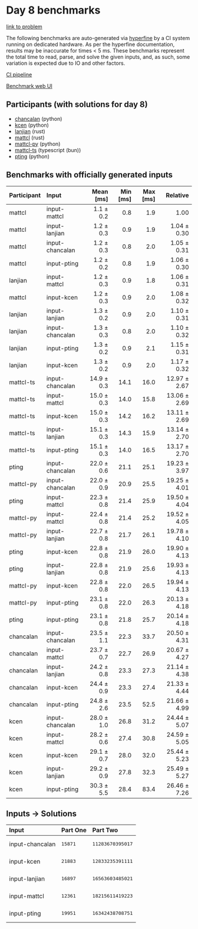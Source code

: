 # Day 8 benchmarks

[link to problem](https://adventofcode.com/2023/day/8)

The following benchmarks are auto-generated via
[hyperfine](https://github.com/sharkdp/hyperfine) by a CI system running on
dedicated hardware. As per the hyperfine documentation, results may be
inaccurate for times < 5 ms. These benchmarks represent the total time to read,
parse, and solve the given inputs, and, as such, some variation is expected due
to IO and other factors.

[CI pipeline](http://ci.papercode.net:8080/teams/main/pipelines/aoc2023)

[Benchmark web UI](https://aoc.ancalagon.black)


## Participants (with solutions for day 8)

- [chancalan](https://github.com/chancalan/aoc2023) (python)
- [kcen](https://github.com/kcen/aoc2023) (python)
- [lanjian](https://github.com/lanjian/aoc-2023) (rust)
- [mattcl](https://github.com/mattcl/aoc2023) (rust)
- [mattcl-py](https://github.com/mattcl/aoc2023-py) (python)
- [mattcl-ts](https://github.com/mattcl/aoc2023-js) (typescript (bun))
- [pting](https://github.com/pting/aoc2023) (python)


## Benchmarks with officially generated inputs

| Participant | Input | Mean [ms] | Min [ms] | Max [ms] | Relative |
|:---|:---|---:|---:|---:|---:|
| mattcl | input-mattcl | 1.1 ± 0.2 | 0.8 | 1.9 | 1.00 |
| mattcl | input-lanjian | 1.2 ± 0.3 | 0.9 | 1.9 | 1.04 ± 0.30 |
| mattcl | input-chancalan | 1.2 ± 0.3 | 0.8 | 2.0 | 1.05 ± 0.31 |
| mattcl | input-pting | 1.2 ± 0.2 | 0.8 | 1.9 | 1.06 ± 0.30 |
| lanjian | input-mattcl | 1.2 ± 0.3 | 0.9 | 1.8 | 1.06 ± 0.31 |
| mattcl | input-kcen | 1.2 ± 0.3 | 0.9 | 2.0 | 1.08 ± 0.32 |
| lanjian | input-lanjian | 1.3 ± 0.2 | 0.9 | 2.0 | 1.10 ± 0.31 |
| lanjian | input-chancalan | 1.3 ± 0.3 | 0.8 | 2.0 | 1.10 ± 0.32 |
| lanjian | input-pting | 1.3 ± 0.2 | 0.9 | 2.1 | 1.15 ± 0.31 |
| lanjian | input-kcen | 1.3 ± 0.2 | 0.9 | 2.0 | 1.17 ± 0.32 |
| mattcl-ts | input-chancalan | 14.9 ± 0.3 | 14.1 | 16.0 | 12.97 ± 2.67 |
| mattcl-ts | input-mattcl | 15.0 ± 0.3 | 14.0 | 15.8 | 13.06 ± 2.69 |
| mattcl-ts | input-kcen | 15.0 ± 0.3 | 14.2 | 16.2 | 13.11 ± 2.69 |
| mattcl-ts | input-lanjian | 15.1 ± 0.3 | 14.3 | 15.9 | 13.14 ± 2.70 |
| mattcl-ts | input-pting | 15.1 ± 0.3 | 14.0 | 16.5 | 13.17 ± 2.70 |
| pting | input-chancalan | 22.0 ± 0.6 | 21.1 | 25.1 | 19.23 ± 3.97 |
| mattcl-py | input-chancalan | 22.0 ± 0.9 | 20.9 | 25.5 | 19.25 ± 4.01 |
| pting | input-mattcl | 22.3 ± 0.8 | 21.4 | 25.9 | 19.50 ± 4.04 |
| mattcl-py | input-mattcl | 22.4 ± 0.8 | 21.4 | 25.2 | 19.52 ± 4.05 |
| mattcl-py | input-lanjian | 22.7 ± 0.8 | 21.7 | 26.1 | 19.78 ± 4.10 |
| pting | input-kcen | 22.8 ± 0.8 | 21.9 | 26.0 | 19.90 ± 4.13 |
| pting | input-lanjian | 22.8 ± 0.8 | 21.9 | 25.6 | 19.93 ± 4.13 |
| mattcl-py | input-kcen | 22.8 ± 0.8 | 22.0 | 26.5 | 19.94 ± 4.13 |
| mattcl-py | input-pting | 23.1 ± 0.8 | 22.0 | 26.3 | 20.13 ± 4.18 |
| pting | input-pting | 23.1 ± 0.8 | 21.8 | 25.7 | 20.14 ± 4.18 |
| chancalan | input-chancalan | 23.5 ± 1.1 | 22.3 | 33.7 | 20.50 ± 4.31 |
| chancalan | input-mattcl | 23.7 ± 0.7 | 22.7 | 26.9 | 20.67 ± 4.27 |
| chancalan | input-lanjian | 24.2 ± 0.8 | 23.3 | 27.3 | 21.14 ± 4.38 |
| chancalan | input-kcen | 24.4 ± 0.9 | 23.3 | 27.4 | 21.33 ± 4.44 |
| chancalan | input-pting | 24.8 ± 2.6 | 23.5 | 52.5 | 21.66 ± 4.99 |
| kcen | input-chancalan | 28.0 ± 1.0 | 26.8 | 31.2 | 24.44 ± 5.07 |
| kcen | input-mattcl | 28.2 ± 0.6 | 27.4 | 30.8 | 24.59 ± 5.05 |
| kcen | input-kcen | 29.1 ± 0.7 | 28.0 | 32.0 | 25.44 ± 5.23 |
| kcen | input-lanjian | 29.2 ± 0.9 | 27.8 | 32.3 | 25.49 ± 5.27 |
| kcen | input-pting | 30.3 ± 5.5 | 28.4 | 83.4 | 26.46 ± 7.26 |


## Inputs -> Solutions

| Input | Part One | Part Two |
|:---|:---|:---|
|input-chancalan|<pre>15871</pre>|<pre>11283670395017</pre>|
|input-kcen|<pre>21883</pre>|<pre>12833235391111</pre>|
|input-lanjian|<pre>16897</pre>|<pre>16563603485021</pre>|
|input-mattcl|<pre>12361</pre>|<pre>18215611419223</pre>|
|input-pting|<pre>19951</pre>|<pre>16342438708751</pre>|